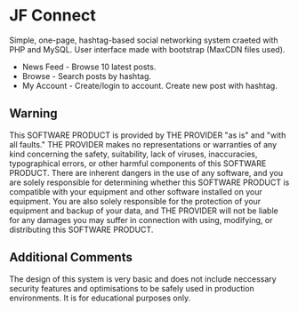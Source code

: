 # JF Connect
Simple, one-page, hashtag-based social networking system craeted with PHP and MySQL. User interface made with bootstrap (MaxCDN files used).

* News Feed - Browse 10 latest posts.
* Browse - Search posts by hashtag.
* My Account - Create/login to account. Create new post with hashtag.

## Warning
This SOFTWARE PRODUCT is provided by THE PROVIDER "as is" and "with all faults." THE PROVIDER makes no representations or warranties of any kind concerning the safety, suitability, lack of viruses, inaccuracies, typographical errors, or other harmful components of this SOFTWARE PRODUCT. There are inherent dangers in the use of any software, and you are solely responsible for determining whether this SOFTWARE PRODUCT is compatible with your equipment and other software installed on your equipment. You are also solely responsible for the protection of your equipment and backup of your data, and THE PROVIDER will not be liable for any damages you may suffer in connection with using, modifying, or distributing this SOFTWARE PRODUCT.

## Additional Comments
The design of this system is very basic and does not include neccessary security features and optimisations to be safely used in production environments. It is for educational purposes only.
